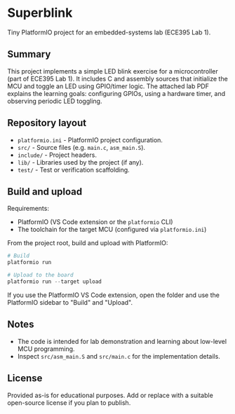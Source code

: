 Superblink
=========

Tiny PlatformIO project for an embedded-systems lab (ECE395 Lab 1).

Summary
-------
This project implements a simple LED blink exercise for a microcontroller (part of ECE395 Lab 1).
It includes C and assembly sources that initialize the MCU and toggle an LED using GPIO/timer logic.
The attached lab PDF explains the learning goals: configuring GPIOs, using a hardware timer, and observing periodic LED toggling.

Repository layout
-----------------
- `platformio.ini` - PlatformIO project configuration.
- `src/` - Source files (e.g. `main.c`, `asm_main.S`).
- `include/` - Project headers.
- `lib/` - Libraries used by the project (if any).
- `test/` - Test or verification scaffolding.

Build and upload
----------------
Requirements:
- PlatformIO (VS Code extension or the `platformio` CLI)
- The toolchain for the target MCU (configured via `platformio.ini`)

From the project root, build and upload with PlatformIO:

```powershell
# Build
platformio run

# Upload to the board
platformio run --target upload
```

If you use the PlatformIO VS Code extension, open the folder and use the PlatformIO sidebar to "Build" and "Upload".

Notes
-----
- The code is intended for lab demonstration and learning about low-level MCU programming.
- Inspect `src/asm_main.S` and `src/main.c` for the implementation details.

License
-------
Provided as-is for educational purposes. Add or replace with a suitable open-source license if you plan to publish.
